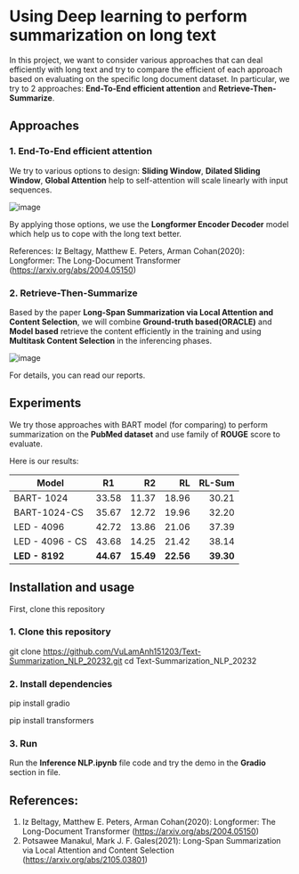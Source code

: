 # Using Deep learning to perform summarization on long text

In this project, we want to consider various approaches that can deal efficiently with long text and try to compare the efficient of each approach based on evaluating on the specific long document dataset. In particular, we try to 2 approaches: **End-To-End efficient attention** and **Retrieve-Then-Summarize**.

## Approaches

### 1. End-To-End efficient attention
We try to various options to design: **Sliding Window**, **Dilated Sliding Window**, **Global Attention** help to self-attention will scale linearly with input sequences.

![image](https://github.com/user-attachments/assets/e8cb13a8-cdba-4156-9c63-ae42a6be5e6a)

By applying those options, we use the **Longformer Encoder Decoder** model which help us to cope with the long text better.

References: Iz Beltagy, Matthew E. Peters, Arman Cohan(2020): Longformer: The Long-Document Transformer (https://arxiv.org/abs/2004.05150)

### 2. Retrieve-Then-Summarize

Based by the paper **Long-Span Summarization via Local Attention and Content Selection**, we will combine **Ground-truth based(ORACLE)** and **Model based** retrieve the content efficiently in the training and using **Multitask Content Selection** in the inferencing phases.

![image](https://github.com/user-attachments/assets/6ba88d6f-2371-4920-8439-2ad5631b353b)

For details, you can read our reports.

## Experiments
We try those approaches with BART model (for comparing) to perform summarization on the **PubMed dataset** and use family of **ROUGE** score to evaluate.

Here is our results: 

| Model        | R1          | R2  | RL| RL-Sum|
| ------------- |:-------------:| -----:|-----:|-----:|
BART- 1024 | 33.58 | 11.37 |18.96| 30.21
BART-1024-CS |35.67 |12.72 |19.96 |32.20
LED - 4096 |42.72 |13.86 |21.06 |37.39
LED - 4096 - CS |43.68 |14.25 |21.42| 38.14
**LED - 8192** | **44.67** | **15.49** | **22.56** | **39.30**

## Installation and usage

First, clone this repository 

<!-- start:code block -->
### 1. Clone this repository
git clone https://github.com/VuLamAnh151203/Text-Summarization_NLP_20232.git
cd Text-Summarization_NLP_20232

### 2. Install dependencies
pip install gradio

pip install transformers

### 3. Run 
Run the **Inference NLP.ipynb** file code and try the demo in the **Gradio** section in file.

## References:

1. Iz Beltagy, Matthew E. Peters, Arman Cohan(2020): Longformer: The Long-Document Transformer (https://arxiv.org/abs/2004.05150)
2. Potsawee Manakul, Mark J. F. Gales(2021): Long-Span Summarization via Local Attention and Content Selection (https://arxiv.org/abs/2105.03801)









